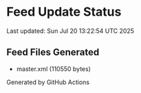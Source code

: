# Feed Update Status
Last updated: Sun Jul 20 13:22:54 UTC 2025

## Feed Files Generated
- master.xml (110550 bytes)

Generated by GitHub Actions
